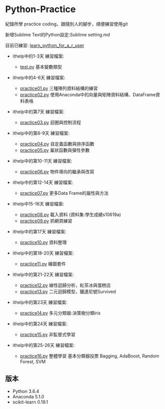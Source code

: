 ﻿# Python-Practice
紀錄所學 practice coding，跟隨別人的腳步，順便練習使用git

新增Sublime Text的Python設定:Sublime setting.md

目前已練習:
[learn_python_for_a_r_user](https://github.com/yaojenkuo/learn_python_for_a_r_user)

+ ithelp中的1-3天 練習檔案:
	+ [test.py](https://github.com/issa1106/Python-Practice/blob/master/test.py) 基本變數類型

+ ithelp中的4-6天 練習檔案:
	+ [practice01.py](https://github.com/issa1106/Python-Practice/blob/master/practice01.py) 三種陣列資料結構的練習
	+ [practice02.py](https://github.com/issa1106/Python-Practice/blob/master/practice02.py) 使用Anaconda中的向量與矩陣資料結構、DataFrame資料表格

+ ithelp中的第7天 練習檔案:
	+ [practice03.py](https://github.com/issa1106/Python-Practice/blob/master/practice03.py) 迴圈與控制流程

+ ithelp中的第8-9天 練習檔案:
	+ [practice04.py](https://github.com/issa1106/Python-Practice/blob/master/practice04.py) 自定義函數與排序函數
	+ [practice05.py](https://github.com/issa1106/Python-Practice/blob/master/practice05.py) 巢狀函數與彈性參數

+ ithelp中的第10-11天 練習檔案:
	+ [practice06.py](https://github.com/issa1106/Python-Practice/blob/master/practice06.py) 物件導向的繼承與改寫

+ ithelp中的第12-14天 練習檔案:
	+ [practice07.py](https://github.com/issa1106/Python-Practice/blob/master/practice07.py) 更多Data Frame的屬性與方法

+ ithelp中15-16天 練習檔案:
	+ [practice08.py](https://github.com/issa1106/Python-Practice/blob/master/practice08.py) 載入資料 (資料集:學生成績s10619a)
	+ [practice09.py](https://github.com/issa1106/Python-Practice/blob/master/practice09.py) 抓網頁練習

+ ithelp中的第17天 練習檔案:
	+ [practice10.py](https://github.com/issa1106/Python-Practice/blob/master/practice10.py) 資料整理

+ ithelp中的第18-20天 練習檔案:
	+ [practice11.py](https://github.com/issa1106/Python-Practice/blob/master/practice11.py) 繪圖套件

+ ithelp中的第21-22天 練習檔案:
	+ [practice12.py](https://github.com/issa1106/Python-Practice/blob/master/practice12.py) 線性迴歸分析，紅茶冰與蛋糕店
	+ [practice13.py](https://github.com/issa1106/Python-Practice/blob/master/practice13.py)
	二元迴歸模型，鐵達尼號Survived

+ ithelp中的第23天 練習檔案:
 	+ [practice14.py](https://github.com/issa1106/Python-Practice/blob/master/practice14.py)
 	多元分類器:決策樹分類iris

 + ithelp中的第24天 練習檔案:
 	+ [practice15.py](https://github.com/issa1106/Python-Practice/blob/master/practice15.py)
 	非監督式學習 

+ ithelp中的第25-26天 練習檔案:
	+ [practice16.py](https://github.com/issa1106/Python-Practice/blob/master/practice16.py)
	整體學習 基本分類器投票 Bagging, AdaBoost, Random Forest, SVM


## 版本
+ Python 3.6.4
+ Anaconda 5.1.0
+ scikit-learn 0.19.1
